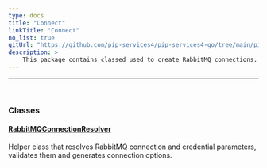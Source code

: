 ```yaml
---
type: docs
title: "Connect"
linkTitle: "Connect"
no_list: true
gitUrl: "https://github.com/pip-services4/pip-services4-go/tree/main/pip-services4-rabbitmq-go"
description: >
    This package contains classed used to create RabbitMQ connections.
---
```

---

<div class="module-body"> 

<br>

### Classes

#### [RabbitMQConnectionResolver](rabbitmq_connection_resolver)
Helper class that resolves RabbitMQ connection and credential parameters, validates them and generates connection options.

</div>

